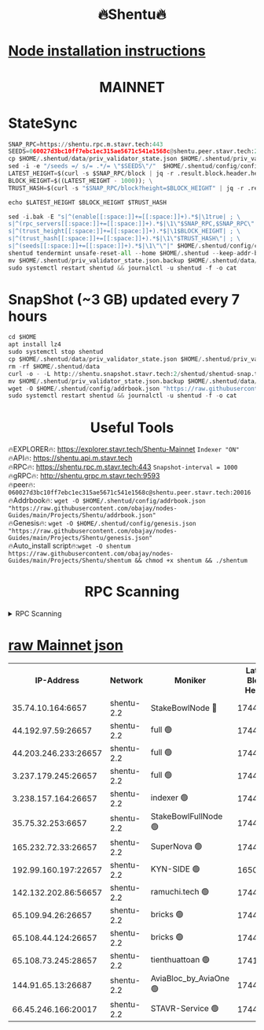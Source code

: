 <h1 align="center"> 🔥Shentu🔥</h1>

[Node installation instructions](https://github.com/obajay/nodes-Guides/tree/main/Projects/Shentu)
=
<h1 align="center"> MAINNET</h1>

# StateSync
```python
SNAP_RPC=https://shentu.rpc.m.stavr.tech:443
SEEDS=060027d3bc10ff7ebc1ec315ae5671c541e1568c@shentu.peer.stavr.tech:20016
cp $HOME/.shentud/data/priv_validator_state.json $HOME/.shentud/priv_validator_state.json.backup
sed -i -e "/seeds =/ s/= .*/= \"$SEEDS\"/"  $HOME/.shentud/config/config.toml
LATEST_HEIGHT=$(curl -s $SNAP_RPC/block | jq -r .result.block.header.height); \
BLOCK_HEIGHT=$((LATEST_HEIGHT - 1000)); \
TRUST_HASH=$(curl -s "$SNAP_RPC/block?height=$BLOCK_HEIGHT" | jq -r .result.block_id.hash)

echo $LATEST_HEIGHT $BLOCK_HEIGHT $TRUST_HASH

sed -i.bak -E "s|^(enable[[:space:]]+=[[:space:]]+).*$|\1true| ; \
s|^(rpc_servers[[:space:]]+=[[:space:]]+).*$|\1\"$SNAP_RPC,$SNAP_RPC\"| ; \
s|^(trust_height[[:space:]]+=[[:space:]]+).*$|\1$BLOCK_HEIGHT| ; \
s|^(trust_hash[[:space:]]+=[[:space:]]+).*$|\1\"$TRUST_HASH\"| ; \
s|^(seeds[[:space:]]+=[[:space:]]+).*$|\1\"\"|" $HOME/.shentud/config/config.toml
shentud tendermint unsafe-reset-all --home $HOME/.shentud --keep-addr-book
mv $HOME/.shentud/priv_validator_state.json.backup $HOME/.shentud/data/priv_validator_state.json
sudo systemctl restart shentud && journalctl -u shentud -f -o cat
```
# SnapShot (~3 GB) updated every 7 hours
```python
cd $HOME
apt install lz4
sudo systemctl stop shentud
cp $HOME/.shentud/data/priv_validator_state.json $HOME/.shentud/priv_validator_state.json.backup
rm -rf $HOME/.shentud/data
curl -o - -L http://shentu.snapshot.stavr.tech:2/shentud/shentud-snap.tar.lz4 | lz4 -c -d - | tar -x -C $HOME/.shentud --strip-components 2
mv $HOME/.shentud/priv_validator_state.json.backup $HOME/.shentud/data/priv_validator_state.json
wget -O $HOME/.shentud/config/addrbook.json "https://raw.githubusercontent.com/obajay/nodes-Guides/main/Projects/Shentu/addrbook.json"
sudo systemctl restart shentud && journalctl -u shentud -f -o cat
```

 <h1 align="center"> Useful Tools</h1>

🔥EXPLORER🔥:     https://explorer.stavr.tech/Shentu-Mainnet        `Indexer "ON"` \
🔥API🔥:          https://shentu.api.m.stavr.tech \
🔥RPC🔥:          https://shentu.rpc.m.stavr.tech:443              `Snapshot-interval = 1000` \
🔥gRPC🔥:         http://shentu.grpc.m.stavr.tech:9593 \
🔥peer🔥:         `060027d3bc10ff7ebc1ec315ae5671c541e1568c@shentu.peer.stavr.tech:20016` \
🔥Addrbook🔥:  `wget -O $HOME/.shentud/config/addrbook.json "https://raw.githubusercontent.com/obajay/nodes-Guides/main/Projects/Shentu/addrbook.json"` \
🔥Genesis🔥:  `wget -O $HOME/.shentud/config/genesis.json "https://raw.githubusercontent.com/obajay/nodes-Guides/main/Projects/Shentu/genesis.json"` \
🔥Auto_install script🔥:`wget -O shentum https://raw.githubusercontent.com/obajay/nodes-Guides/main/Projects/Shentu/shentum && chmod +x shentum && ./shentum`

<h1 align="center"> RPC Scanning</h1>

<details>
<summary>RPC Scanning</summary>

<h2 align="center"> We scan nodes in real time every 4 hours. And we provide the final result of RPC endpoints.
We cannot influence the operation of these nodes in any way. </h2>


```python
If Voting Power is higher than 0 --> then the Node is a validator of the network and may be subject to attack and be a potential threat to the chain.
```
```python
We marked such validators with a red symbol
```

</details>

[raw Mainnet json](https://rpc-check.shentum.stavr.tech/shentum/rpc-shentum-result.json)
=


<table><tr><th>IP-Address</th><th>Network</th><th>Moniker</th><th>Latest Block Height</th><th>Earliest Block Height</th><th>Catching Up</th><th>Tx Index</th><th>Voting Power</th><th>Scan Time</th></tr><tr><td>35.74.10.164:6657</td><td>shentu-2.2</td><td>StakeBowlNode 🔴</td><td>17443870</td><td>8308501</td><td>False</td><td>on</td><td>50178</td><td>2024-03-01T11:57:31.623645389UTC</td></tr><tr><td>44.192.97.59:26657</td><td>shentu-2.2</td><td>full 🟢</td><td>17443870</td><td>9786901</td><td>False</td><td>on</td><td>0</td><td>2024-03-01T11:57:30.389104754UTC</td></tr><tr><td>44.203.246.233:26657</td><td>shentu-2.2</td><td>full 🟢</td><td>17443871</td><td>9786901</td><td>False</td><td>on</td><td>0</td><td>2024-03-01T11:57:40.362615115UTC</td></tr><tr><td>3.237.179.245:26657</td><td>shentu-2.2</td><td>full 🟢</td><td>17443872</td><td>9786901</td><td>False</td><td>on</td><td>0</td><td>2024-03-01T11:57:49.177906733UTC</td></tr><tr><td>3.238.157.164:26657</td><td>shentu-2.2</td><td>indexer 🟢</td><td>17443874</td><td>9786901</td><td>False</td><td>on</td><td>0</td><td>2024-03-01T11:58:02.447422686UTC</td></tr><tr><td>35.75.32.253:6657</td><td>shentu-2.2</td><td>StakeBowlFullNode 🟢</td><td>17443878</td><td>10470762</td><td>False</td><td>on</td><td>0</td><td>2024-03-01T11:58:24.329911813UTC</td></tr><tr><td>165.232.72.33:26657</td><td>shentu-2.2</td><td>SuperNova 🟢</td><td>17443878</td><td>15936001</td><td>False</td><td>on</td><td>0</td><td>2024-03-01T11:58:23.135035017UTC</td></tr><tr><td>192.99.160.197:22657</td><td>shentu-2.2</td><td>KYN-SIDE 🟢</td><td>16506757</td><td>16083091</td><td>False</td><td>on</td><td>0</td><td>2024-03-01T11:59:07.669836431UTC</td></tr><tr><td>142.132.202.86:56657</td><td>shentu-2.2</td><td>ramuchi.tech 🟢</td><td>17443884</td><td>16196001</td><td>False</td><td>on</td><td>0</td><td>2024-03-01T11:58:58.093196551UTC</td></tr><tr><td>65.109.94.26:26657</td><td>shentu-2.2</td><td>bricks 🟢</td><td>17443885</td><td>16401001</td><td>False</td><td>on</td><td>0</td><td>2024-03-01T11:59:05.052036316UTC</td></tr><tr><td>65.108.44.124:26657</td><td>shentu-2.2</td><td>bricks 🟢</td><td>17443885</td><td>16401001</td><td>False</td><td>on</td><td>0</td><td>2024-03-01T11:59:07.974560825UTC</td></tr><tr><td>65.108.73.245:28657</td><td>shentu-2.2</td><td>tienthuattoan 🟢</td><td>17415110</td><td>17399930</td><td>False</td><td>on</td><td>0</td><td>2024-03-01T11:58:33.324913778UTC</td></tr><tr><td>144.91.65.13:26687</td><td>shentu-2.2</td><td>AviaBloc_by_AviaOne 🟢</td><td>17443879</td><td>17434623</td><td>False</td><td>off</td><td>0</td><td>2024-03-01T11:58:33.003151609UTC</td></tr><tr><td>66.45.246.166:20017</td><td>shentu-2.2</td><td>STAVR-Service 🟢</td><td>17443885</td><td>17439001</td><td>False</td><td>on</td><td>0</td><td>2024-03-01T11:59:04.743492061UTC</td></tr></table>

